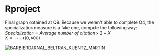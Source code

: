 # Rproject


Final graph obtained at Q9.
Because we weren't able to complete Q4, the specialization measure is a fake one, compute the following way: \
$Specialization = Average\:number\:of\:citation \times 2 + X$\
$X = \sim \mathcal{N}(0,\,600)$

![BARBIERDARNAL_BELTRAN_KUENTZ_MARTIN](https://user-images.githubusercontent.com/79746670/202872489-a6ec29d1-008e-4b32-9b11-6898a28d30d8.jpeg)
